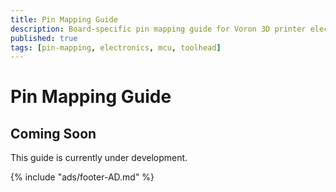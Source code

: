 ```yaml
---
title: Pin Mapping Guide
description: Board-specific pin mapping guide for Voron 3D printer electronics
published: true
tags: [pin-mapping, electronics, mcu, toolhead]
---
```


# Pin Mapping Guide

## Coming Soon

This guide is currently under development.

{% include "ads/footer-AD.md" %} 